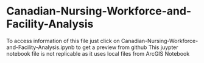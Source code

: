# Canadian-Nursing-Workforce-and-Facility-Analysis

To access information of this file just click on Canadian-Nursing-Workforce-and-Facility-Analysis.ipynb to get a preview from github
This juypter notebook file is not replicable as it uses local files from ArcGIS Notebook
